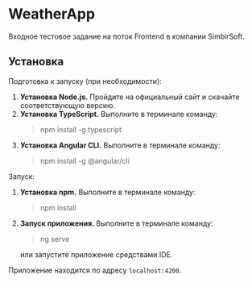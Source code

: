 # WeatherApp

Входное тестовое задание на поток Frontend в компании SimbirSoft.

## Установка

Подготовка к запуску (при необходимости):
1) **Установка Node.js.** Пройдите на официальный сайт и скачайте соответствующую версию.
2) **Установка TypeScript.** Выполните в терминале команду: 
    >npm install -g typescript
3) **Установка Angular CLI.** Выполните в терминале команду:
    >npm install -g @angular/cli                                                                                        

Запуск:
1) **Установка npm.** Выполните в терминале команду:
    >npm install
2) **Запуск приложения.** Выполните в терминале команду:
    >ng serve               

    или запустите приложение средствами IDE.
    
Приложение находится по адресу `localhost:4200`.
